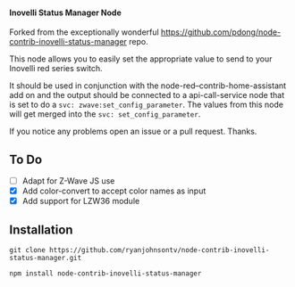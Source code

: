 #### Inovelli Status Manager Node

Forked from the exceptionally wonderful https://github.com/pdong/node-contrib-inovelli-status-manager repo.

This node allows you to easily set the appropriate value to send to your Inovelli red series switch.

It should be used in conjunction with the node-red–contrib-home-assistant add on and the output should
be connected to a api-call-service node that is set to do a `svc: zwave:set_config_parameter`.  The values
from this node will get merged into the `svc: set_config_parameter`.

If you notice any problems open an issue or a pull request.  Thanks.

## To Do
-   [ ] Adapt for Z-Wave JS use
-   [x] Add color-convert to accept color names as input
-   [x] Add support for LZW36 module

## Installation
```
git clone https://github.com/ryanjohnsontv/node-contrib-inovelli-status-manager.git

npm install node-contrib-inovelli-status-manager
```

